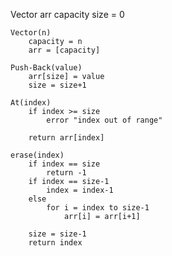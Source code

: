 Vector 
    arr
    capacity
    size = 0

    Vector(n)
        capacity = n
        arr = [capacity]

    Push-Back(value)
        arr[size] = value
        size = size+1

    At(index)
        if index >= size
            error "index out of range"
        
        return arr[index]
    
    erase(index)
        if index == size
            return -1
        if index == size-1
            index = index-1
        else
            for i = index to size-1
                arr[i] = arr[i+1]

        size = size-1
        return index
